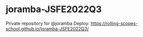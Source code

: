 # joramba-JSFE2022Q3
Private repository for @joramba
Deploy: https://rolling-scopes-school.github.io/joramba-JSFE2022Q3/
